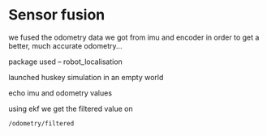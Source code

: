 # Sensor fusion

we fused the odometry data we got from imu and encoder in order to get a better, much accurate odometry...

package used – robot_localisation

launched huskey simulation in an empty world

echo imu and odometry values

using ekf we get the filtered value on

    /odometry/filtered
